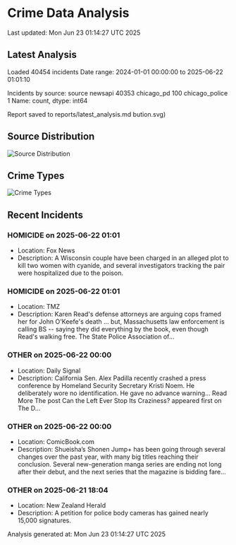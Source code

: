 # Crime Data Analysis
Last updated: Mon Jun 23 01:14:27 UTC 2025

## Latest Analysis

Loaded 40454 incidents
Date range: 2024-01-01 00:00:00 to 2025-06-22 01:01:10

Incidents by source:
source
newsapi           40353
chicago_pd          100
chicago_police        1
Name: count, dtype: int64

Report saved to reports/latest_analysis.md
bution.svg)

## Source Distribution
![Source Distribution](images/source_distribution.svg)

## Crime Types
![Crime Types](images/crime_types.svg)

## Recent Incidents

### HOMICIDE on 2025-06-22 01:01
- Location: Fox News
- Description: A Wisconsin couple have been charged in an alleged plot to kill two women with cyanide, and several investigators tracking the pair were hospitalized due to the poison.


### HOMICIDE on 2025-06-22 01:01
- Location: TMZ
- Description: Karen Read's defense attorneys are arguing cops framed her for John O'Keefe's death ... but, Massachusetts law enforcement is calling BS -- saying they did everything by the book, even though Read's walking free. The State Police Association of…


### OTHER on 2025-06-22 00:00
- Location: Daily Signal
- Description: California Sen. Alex Padilla recently crashed a press conference by Homeland Security Secretary Kristi Noem. He deliberately wore no identification. He gave no advance warning... Read More
The post Can the Left Ever Stop Its Craziness? appeared first on The D…


### OTHER on 2025-06-22 00:00
- Location: ComicBook.com
- Description: Shueisha’s Shonen Jump+ has been going through several changes over the past year, with many big titles reaching their conclusion. Several new-generation manga series are ending not long after their debut, and the next series that the magazine is bidding fare…


### OTHER on 2025-06-21 18:04
- Location: New Zealand Herald
- Description: A petition for police body cameras has gained nearly 15,000 signatures.

Analysis generated at: Mon Jun 23 01:14:27 UTC 2025
